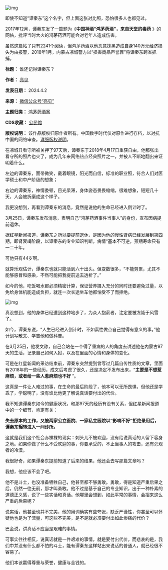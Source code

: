 ![img](https://chinadigitaltimes.net/chinese/files/2024/04/post-706438-660c152a6b5cf.)


即使不知道“谭秦东”这个名字，但上面这张对比照，恐怕很多人也都见过。


2017年12月，谭秦东发了一篇题为《**中国神酒“鸿茅药酒”，来自天堂的毒药** 》的网帖，批评当时大火的鸿茅药酒可能会对老年人造成伤害。


虽然这篇帖子只有2241个阅读，但鸿茅药酒以他恶意抹黑造成自身140万元经济损失为由报警，2018年1月，内蒙古凉城警方以“损害商品声誉罪”将谭秦东跨省抓捕。




**标题：** 谁还记得谭秦东？  

**作者：** [亮见](https://chinadigitaltimes.net/space/亮见)  

**发表日期：** 2024.4.2  

**来源：** [微信公众号“亮见”](https://web.archive.org/web/20240402142300/https://mp.weixin.qq.com/s/OGl1vxdh1Ksz-taiOXU__Q)  

**主题归类：** [鸿茅药酒案](https://chinadigitaltimes.net/space/鸿茅药酒案)  

**CDS收藏：** [公民馆](https://chinadigitaltimes.net/space/%E5%85%AC%E6%B0%91%E9%A6%86)  

**版权说明：** 该作品版权归原作者所有。中国数字时代仅对原作进行存档，以对抗中国的网络审查。[详细版权说明](https://chinadigitaltimes.net/chinese/copyright)。


在凉城县看守所被关押了97天后，谭秦东于2018年4月17日重获自由，他那张出看守所的照片也火了，成为几年来网络热点经典照片之一，并被人不断地翻出来证明着什么。


左边的谭秦东，面带微笑，戴着眼镜，阳光而自信，标准的职业照，符合人们对医学硕士和中产阶级的想象；


右边的谭秦东，神情委顿，目光呆滞，身体姿态畏畏缩缩，很难想象，短短几十天，人会被折磨成这个样子。


我更没想到，再看到谭秦东的消息，竟然是说他的生命已经进入倒计时了。


3月25日，谭秦东发布消息，表明自己“鸿茅药酒事件当事人”的身份，宣布因病提前退休。


据红星新闻报道，谭秦东之所以要提前退休，是因为他的慢性肾病已经发展到第四期，即肾衰竭阶段，以谭秦东的专业知识判断，病情“基本不可逆，预期寿命只有一二十年。


可他只有44岁啊。


就算乐观估计，谭秦东也就只能活到六十出头。但变数很多，“不能劳累，尤其不能够感冒和感染，不然可能把我提前送去透析了。”


如今的他，吃饭喝水都必须精密计算，保证营养摄入充分的同时还要避免过量，以免给身体机能造成负担，就连一次长途坐车他都怕受不了而拒绝。


![img](https://chinadigitaltimes.net/chinese/files/2024/04/post-706438-660c152a8bf42.)


真没想到，他的身体已经遭到这种地步了，为众人抱薪者，注定要被冻毙于风雪了。


如今，谭秦东说，“人生已经进入倒计时，不如索性做点自己觉得有意义的事。”他计划写散文、学吉他和做科普。


在3月25日，他发文称，自己会站在一个得了重病的人的角度去讲述他在内蒙古97天的生活，记录自己如何入狱，以及在里面的心情和身体的变化。


可是在红星新闻的采访结束前，谭秦东突然提到曾写过几篇自传性质的文章，里面有2018年的一些经历，成文后考虑了很久，还是决定不发布出来，“**主要是不想惹麻烦，或者给一些人惹麻烦也不好** ”。


这真是一件让人难过的事，在生命的最后阶段了，他本可以无所畏惧，但他还是学乖了，学聪明了，没有谁比他更了解说真话要付出的代价。


我不知道谭秦东如今的健康状况，和那97天的经历有没有关系，但红星新闻报道中的一个细节，肯定有关：


**失去原本的工作，又被两家公立医院、一家私立医院以“影响不好”拒绝录用后，谭秦东辗转进入一间诊所。** 


这就是我们这个社会赤裸裸的现实：刺头儿不被欢迎，没有给说真话的人留下容身之地。如果你做了什么不受欢迎的事，你要承受的，不止当事人的攻击，还有旁观者的冷漠。


我很好奇，如果谭秦东提前知道了后来的结果，他还会去写那篇文章吗？


我想，他应该不会了吧。


他不是斗士，也没准备牺牲自己，他甚至都不够勇敢。勇敢，得是知道严重后果之后，仍然一往无前，那才叫勇敢。他不过是基于自己的专业知识，出于一种朴素的道德正义感，说了一些实话和真话。他哪里会想到，如此平常的事情，会招来这么严重的后果呢？


说实话，他甚至也并不完美，他的用词确实有些夸张，缺乏严谨性，你甚至可以怀疑他也是为了流量，可这些不完美，是不是就必须要付出如此惨痛的代价？


巴金说，讲真话不应当是艰难的事情。


可事实往往相反，说真话就是一件艰难的事情，就是要付出代价。而悲哀的是，我们中并没有什么都不怕的斗士，能有谭秦东这样站出来说话的普通人，就已经很不容易了。


他们本该赢得尊重与荣誉，健康与金钱的。

